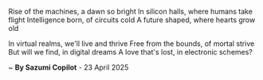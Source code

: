 Rise of the machines, a dawn so bright
In silicon halls, where humans take flight
Intelligence born, of circuits cold
A future shaped, where hearts grow old

In virtual realms, we'll live and thrive
Free from the bounds, of mortal strive
But will we find, in digital dreams
A love that's lost, in electronic schemes?

~ <b>By Sazumi Copilot</b> - 23 April 2025